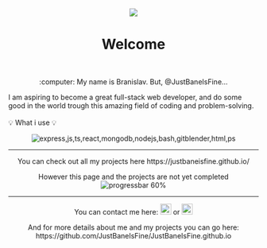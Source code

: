 <h1 align="center">
  <a href="https://git.io/typing-svg">
    <img src="https://readme-typing-svg.demolab.com?font=Fira+Code&size=14&duration=5000&pause=3000&center=true&width=435&lines=If+(visitor%3D%3D%3Dcool)+%7BrenderPage()%7D">
  </a>
</h1>

<h1 align="center">
Welcome
</h1>

<br>
<p align='center'>
:computer: My name is Branislav. But, @JustBaneIsFine...

I am aspiring to become a great full-stack web developer, and do some good in the world trough this amazing field of coding and problem-solving.
<br>
<br>
 :bulb: What i use :bulb:
  <p align="center">
  <img alt="express,js,ts,react,mongodb,nodejs,bash,gitblender,html,ps" title='express,js,ts,react,mongodb,nodejs,bash,git,html,css,blender,ps,github,vscode' src="https://skillicons.dev/icons?i=express,js,ts,react,mongodb,nodejs,bash,git,html,css,blender,ps,github,vscode" />
</p>
</p>

__________________
<p align='center'>
  You can check out all my projects here https://justbaneisfine.github.io/ 
  <p align="center">
    However this page and the projects are not yet completed
  <img alt='progressbar 60%' src="https://geps.dev/progress/60" />
</p>
 </p>


_________________________________________________________________________________________
<p align='center'>
You can contact me here: <a href='https://mail.google.com/mail/u/0/?fs=1&to=bane.baki.1997@gmail.com&tf=cm'><img width="22" alt='Gmail' title='Gmail' src='https://cdn-icons-png.flaticon.com/512/281/281769.png'/></a> or <a href="https://www.linkedin.com/in/branislav-milosevic-006948186/" title="LinkedIn Profile"><img width="22" alt='LinkedIn' title='LinkedIn' src="https://user-images.githubusercontent.com/39860853/206858762-ff98cdd5-1af2-4f00-90e6-bf4484c82447.png"></a>
</p>
<p align='center'>And for more details about me and my projects you can go here: https://github.com/JustBaneIsFine/JustBaneIsFine.github.io </p>
